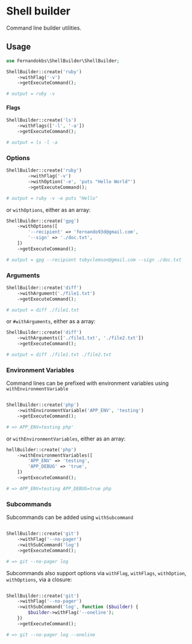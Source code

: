 # Shell builder

Command line builder utilities.

## Usage

```php
use Fernandokbs\ShellBuilder\ShellBuilder;

ShellBuilder::create('ruby')
    ->withFlag('-v')
    ->getExecuteCommand();

# output = ruby -v
```

#### Flags

```php
ShellBuilder::create('ls')
    ->withFlags(['-l', '-a'])
    ->getExecuteCommand();

# output = ls -l -a
```

### Options

```php
ShellBuilder::create('ruby')
        ->withFlag('-v')
        ->withOption('-e', 'puts "Hello World"')
        ->getExecuteCommand();

# output = ruby -v -e puts "Hello"
```

or `withOptions`, either as an array:

```php
ShellBuilder::create('gpg')
    ->withOptions([
        '--recipient' => 'fernando93d@gmail.com',
        '--sign' => './doc.txt',
    ])
    ->getExecuteCommand();

# output = gpg --recipient tobyclemson@gmail.com --sign ./doc.txt
```

### Arguments

```php
ShellBuilder::create('diff')
    ->withArgument('./file1.txt')
    ->getExecuteCommand();

# output = diff ./file1.txt
```

or `#withArguments`, either as a array:

```php
ShellBuilder::create('diff')
    ->withArguments(['./file1.txt', './file2.txt'])
    ->getExecuteCommand();

# output = diff ./file1.txt ./file2.txt

```

### Environment Variables

Command lines can be prefixed with environment variables using `withEnvironmentVariable`

```php

ShellBuilder::create('php')
    ->withEnvironmentVariable('APP_ENV', 'testing')
    ->getExecuteCommand();

# => APP_ENV=testing php'
```

or `withEnvironmentVariables`, either as an array:

```php
hellBuilder::create('php')
    ->withEnvironmentVariables([
        'APP_ENV' => 'testing',
        'APP_DEBUG' => 'true',
    ])
    ->getExecuteCommand();

# => APP_ENV=testing APP_DEBUG=true php
```

### Subcommands

Subcommands can be added using `withSubcommand`

```php

ShellBuilder::create('git')
    ->withFlag('--no-pager')
    ->withSubCommand('log')
    ->getExecuteCommand();

# => git --no-pager log
```

Subcommands also support options via `withFlag`, `withFlags`, `withOption`, `withOptions`, via a closure:

```php

ShellBuilder::create('git')
    ->withFlag('--no-pager')
    ->withSubCommand('log', function ($builder) {
        $builder->withFlag('--oneline');
    })
    ->getExecuteCommand();

# => git --no-pager log --oneline
```